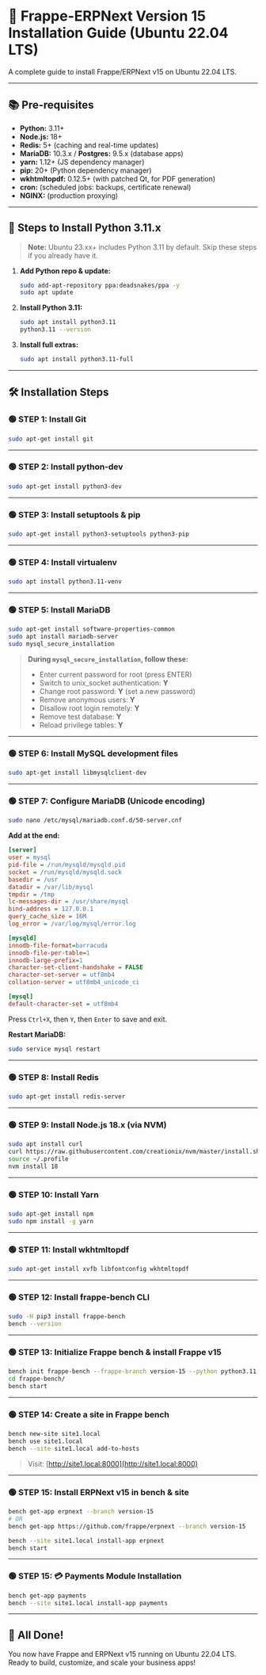 # 🌟 Frappe-ERPNext Version 15 Installation Guide (Ubuntu 22.04 LTS)

A complete guide to install Frappe/ERPNext v15 on Ubuntu 22.04 LTS.

---

## 📚 Pre-requisites

- **Python:** 3.11+
- **Node.js:** 18+
- **Redis:** 5+ (caching and real-time updates)
- **MariaDB:** 10.3.x / **Postgres:** 9.5.x (database apps)
- **yarn:** 1.12+ (JS dependency manager)
- **pip:** 20+ (Python dependency manager)
- **wkhtmltopdf:** 0.12.5+ (with patched Qt, for PDF generation)
- **cron:** (scheduled jobs: backups, certificate renewal)
- **NGINX:** (production proxying)

---

## 🚀 Steps to Install Python 3.11.x

> **Note:** Ubuntu 23.xx+ includes Python 3.11 by default. Skip these steps if you already have it.

1. **Add Python repo & update:**
   ```bash
   sudo add-apt-repository ppa:deadsnakes/ppa -y
   sudo apt update
   ```

2. **Install Python 3.11:**
   ```bash
   sudo apt install python3.11
   python3.11 --version
   ```

3. **Install full extras:**
   ```bash
   sudo apt install python3.11-full
   ```

---

## 🛠 Installation Steps

### 🟢 STEP 1: Install Git

```bash
sudo apt-get install git
```

---

### 🟢 STEP 2: Install python-dev

```bash
sudo apt-get install python3-dev
```

---

### 🟢 STEP 3: Install setuptools & pip

```bash
sudo apt-get install python3-setuptools python3-pip
```

---

### 🟢 STEP 4: Install virtualenv

```bash
sudo apt install python3.11-venv
```

---

### 🟢 STEP 5: Install MariaDB

```bash
sudo apt-get install software-properties-common
sudo apt install mariadb-server
sudo mysql_secure_installation
```
> **During `mysql_secure_installation`, follow these:**
> - Enter current password for root (press ENTER)
> - Switch to unix_socket authentication: **Y**
> - Change root password: **Y** (set a new password)
> - Remove anonymous users: **Y**
> - Disallow root login remotely: **Y**
> - Remove test database: **Y**
> - Reload privilege tables: **Y**

---

### 🟢 STEP 6: Install MySQL development files

```bash
sudo apt-get install libmysqlclient-dev
```

---

### 🟢 STEP 7: Configure MariaDB (Unicode encoding)

```bash
sudo nano /etc/mysql/mariadb.conf.d/50-server.cnf
```

**Add at the end:**
```ini
[server]
user = mysql
pid-file = /run/mysqld/mysqld.pid
socket = /run/mysqld/mysqld.sock
basedir = /usr
datadir = /var/lib/mysql
tmpdir = /tmp
lc-messages-dir = /usr/share/mysql
bind-address = 127.0.0.1
query_cache_size = 16M
log_error = /var/log/mysql/error.log

[mysqld]
innodb-file-format=barracuda
innodb-file-per-table=1
innodb-large-prefix=1
character-set-client-handshake = FALSE
character-set-server = utf8mb4
collation-server = utf8mb4_unicode_ci      

[mysql]
default-character-set = utf8mb4
```
Press `Ctrl+X`, then `Y`, then `Enter` to save and exit.

**Restart MariaDB:**
```bash
sudo service mysql restart
```

---

### 🟢 STEP 8: Install Redis

```bash
sudo apt-get install redis-server
```

---

### 🟢 STEP 9: Install Node.js 18.x (via NVM)

```bash
sudo apt install curl 
curl https://raw.githubusercontent.com/creationix/nvm/master/install.sh | bash
source ~/.profile
nvm install 18
```

---

### 🟢 STEP 10: Install Yarn

```bash
sudo apt-get install npm
sudo npm install -g yarn
```

---

### 🟢 STEP 11: Install wkhtmltopdf

```bash
sudo apt-get install xvfb libfontconfig wkhtmltopdf
```

---

### 🟢 STEP 12: Install frappe-bench CLI

```bash
sudo -H pip3 install frappe-bench
bench --version
```

---

### 🟢 STEP 13: Initialize Frappe bench & install Frappe v15

```bash
bench init frappe-bench --frappe-branch version-15 --python python3.11
cd frappe-bench/
bench start
```

---

### 🟢 STEP 14: Create a site in Frappe bench

```bash
bench new-site site1.local
bench use site1.local
bench --site site1.local add-to-hosts
```

> Visit: [http://site1.local:8000](http://site1.local:8000)

---

### 🟢 STEP 15: Install ERPNext v15 in bench & site

```bash
bench get-app erpnext --branch version-15
# OR
bench get-app https://github.com/frappe/erpnext --branch version-15

bench --site site1.local install-app erpnext
bench start
```

---

### 🟢 STEP 15: 💳 Payments Module Installation

```bash
bench get-app payments
bench --site site1.local install-app payments
```

---
## 🎉 **All Done!**

You now have Frappe and ERPNext v15 running on Ubuntu 22.04 LTS.  
Ready to build, customize, and scale your business apps!

